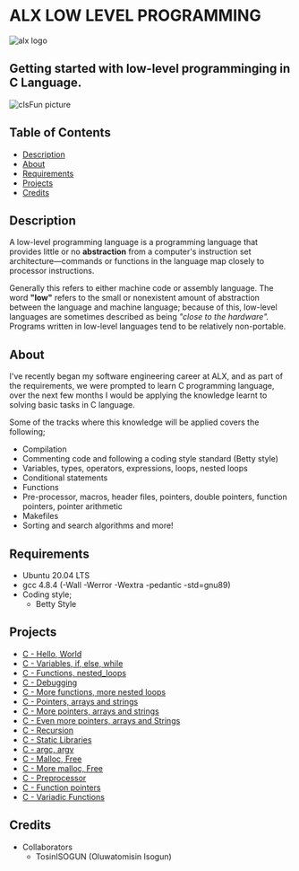 # ALX LOW LEVEL PROGRAMMING
![alx logo](https://lh3.googleusercontent.com/fy10JIdBRggZ6h4nwNTbXvDaaWptLedf2yY8bDLCvq5rSckYrck0J1V6WszkU77mt0JuvRECqTWsAPKRTEYQpM9DGjA9tWMjoYVe=w275)

## Getting started with low-level programminging in C Language.
![cIsFun picture](https://camo.githubusercontent.com/3d51da6302e9f14aa387547687650884c29991e1e33eadaede096cfcba67491f/68747470733a2f2f73332e616d617a6f6e6177732e636f6d2f696e7472616e65742d70726f6a656374732d66696c65732f686f6c626572746f6e7363686f6f6c2d6c6f775f6c6576656c5f70726f6772616d6d696e672f3231322f63697366756e2e6a7067)

## Table of Contents
- [Description](https://github.com/OlaoluwaISOGUN/alx-low_level_programming#description)
- [About](https://github.com/OlaoluwaISOGUN/alx-low_level_programming#about)
- [Requirements](https://github.com/OlaoluwaISOGUN/alx-low_level_programming#requirements)
- [Projects](https://github.com/OlaoluwaISOGUN/alx-low_level_programming#projects)
- [Credits](https://github.com/OlaoluwaISOGUN/alx-low_level_programming#credits)

## Description
A low-level programming language is a programming language that provides little or no **abstraction** from a computer's instruction set architecture—commands or functions in the language map closely to processor instructions.

Generally this refers to either machine code or assembly language. The word **"low"** refers to the small or nonexistent amount of abstraction between the language and machine language; because of this, low-level languages are sometimes described as being *"close to the hardware".* Programs written in low-level languages tend to be relatively non-portable.

## About

I've recently began my software engineering career at ALX, and as part of the requirements, we were prompted to learn C programming language, over the next few months I would be applying the knowledge learnt to solving basic tasks in C language.

Some of the tracks where this knowledge will be applied covers the following;
- Compilation
- Commenting code and following a coding style standard (Betty style)
- Variables, types, operators, expressions, loops, nested loops
- Conditional statements
- Functions
- Pre-processor, macros, header files, pointers, double pointers, function pointers, pointer arithmetic
- Makefiles
- Sorting and search algorithms and more!

## Requirements
- Ubuntu 20.04 LTS
- gcc 4.8.4 (-Wall -Werror -Wextra -pedantic -std=gnu89)
- Coding style;
  - Betty Style

## Projects
- [C - Hello, World](https://github.com/OlaoluwaISOGUN/alx-low_level_programming/tree/master/0x00-hello_world)
- [C - Variables, if, else, while](https://github.com/OlaoluwaISOGUN/alx-low_level_programming/tree/master/0x01-variables_if_else_while)
- [C - Functions, nested_loops](https://github.com/OlaoluwaISOGUN/alx-low_level_programming/tree/master/0x02-functions_nested_loops)
- [C - Debugging](https://github.com/OlaoluwaISOGUN/alx-low_level_programming/tree/master/0x03-debugging)
- [C - More functions, more nested loops](https://github.com/OlaoluwaISOGUN/alx-low_level_programming/tree/master/0x04-more_functions_nested_loops)
- [C - Pointers, arrays and strings](https://github.com/OlaoluwaISOGUN/alx-low_level_programming/tree/master/0x05-pointers_arrays_strings)
- [C - More pointers, arrays and strings](https://github.com/OlaoluwaISOGUN/alx-low_level_programming/tree/master/0x06-pointers_arrays_strings)
- [C - Even more pointers, arrays and Strings](https://github.com/OlaoluwaISOGUN/alx-low_level_programming/tree/master/0x07-pointers_arrays_strings)
- [C - Recursion](https://github.com/OlaoluwaISOGUN/alx-low_level_programming/tree/master/0x08-recursion)
- [C - Static Libraries](https://github.com/OlaoluwaISOGUN/alx-low_level_programming/tree/master/0x09-static_libraries)
- [C - argc, argv](https://github.com/OlaoluwaISOGUN/alx-low_level_programming/tree/master/0x0A-argc_argv)
- [C - Malloc, Free](https://github.com/OlaoluwaISOGUN/alx-low_level_programming/tree/master/0x0B-malloc_free)
- [C - More malloc, Free](https://github.com/OlaoluwaISOGUN/alx-low_level_programming/tree/master/0x0C-more_malloc_free)
- [C - Preprocessor](https://github.com/TosinISOGUN/alx-low_level_programming/tree/master/0x0D-preprocessor)
- [C - Function pointers](https://github.com/OlaoluwaISOGUN/alx-low_level_programming/tree/master/0x0F-function_pointers)
- [C - Variadic Functions](https://github.com/OlaoluwaISOGUN/alx-low_level_programming/tree/master/0x10-variadic_functions)


## Credits
- Collaborators
  - TosinISOGUN (Oluwatomisin Isogun)
